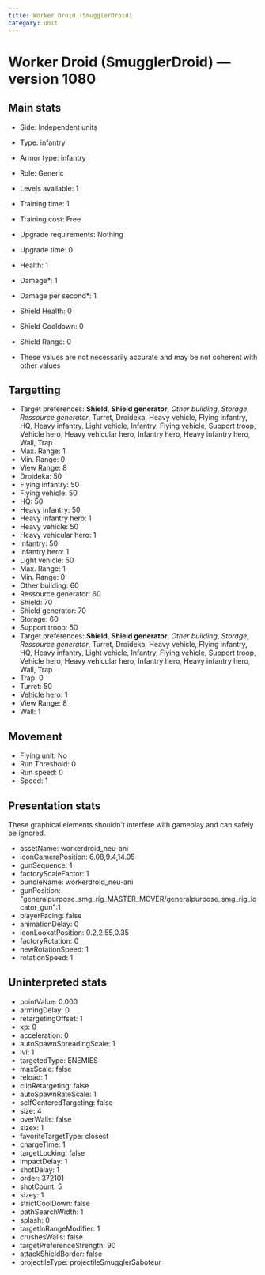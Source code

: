 ```yaml
---
title: Worker Droid (SmugglerDroid)
category: unit
---
```


# Worker Droid (SmugglerDroid) — version 1080

## Main stats

  * Side: Independent units
  * Type: infantry
  * Armor type: infantry
  * Role: Generic
  * Levels available: 1
  * Training time: 1
  * Training cost: Free
  * Upgrade requirements: Nothing
  * Upgrade time: 0
  * Health: 1
  * Damage*: 1
  * Damage per second*: 1
  * Shield Health: 0
  * Shield Cooldown: 0
  * Shield Range: 0

* These values are not necessarily accurate and may be not coherent with other values

## Targetting

  * Target preferences: **Shield**, **Shield generator**, _Other building_, _Storage_, _Ressource generator_, Turret, Droideka, Heavy vehicle, Flying infantry, HQ, Heavy infantry, Light vehicle, Infantry, Flying vehicle, Support troop, Vehicle hero, Heavy vehicular hero, Infantry hero, Heavy infantry hero, Wall, Trap
  * Max. Range: 1
  * Min. Range: 0
  * View Range: 8
  * Droideka: 50
  * Flying infantry: 50
  * Flying vehicle: 50
  * HQ: 50
  * Heavy infantry: 50
  * Heavy infantry hero: 1
  * Heavy vehicle: 50
  * Heavy vehicular hero: 1
  * Infantry: 50
  * Infantry hero: 1
  * Light vehicle: 50
  * Max. Range: 1
  * Min. Range: 0
  * Other building: 60
  * Ressource generator: 60
  * Shield: 70
  * Shield generator: 70
  * Storage: 60
  * Support troop: 50
  * Target preferences: **Shield**, **Shield generator**, _Other building_, _Storage_, _Ressource generator_, Turret, Droideka, Heavy vehicle, Flying infantry, HQ, Heavy infantry, Light vehicle, Infantry, Flying vehicle, Support troop, Vehicle hero, Heavy vehicular hero, Infantry hero, Heavy infantry hero, Wall, Trap
  * Trap: 0
  * Turret: 50
  * Vehicle hero: 1
  * View Range: 8
  * Wall: 1

## Movement

  * Flying unit: No
  * Run Threshold: 0
  * Run speed: 0
  * Speed: 1

## Presentation stats

These graphical elements shouldn't interfere with gameplay and can safely be ignored.

  * assetName: workerdroid_neu-ani
  * iconCameraPosition: 6.08,9.4,14.05
  * gunSequence: 1
  * factoryScaleFactor: 1
  * bundleName: workerdroid_neu-ani
  * gunPosition: "generalpurpose_smg_rig_MASTER_MOVER/generalpurpose_smg_rig_locator_gun":1
  * playerFacing: false
  * animationDelay: 0
  * iconLookatPosition: 0.2,2.55,0.35
  * factoryRotation: 0
  * newRotationSpeed: 1
  * rotationSpeed: 1

## Uninterpreted stats

  * pointValue: 0.000
  * armingDelay: 0
  * retargetingOffset: 1
  * xp: 0
  * acceleration: 0
  * autoSpawnSpreadingScale: 1
  * lvl: 1
  * targetedType: ENEMIES
  * maxScale: false
  * reload: 1
  * clipRetargeting: false
  * autoSpawnRateScale: 1
  * selfCenteredTargeting: false
  * size: 4
  * overWalls: false
  * sizex: 1
  * favoriteTargetType: closest
  * chargeTime: 1
  * targetLocking: false
  * impactDelay: 1
  * shotDelay: 1
  * order: 372101
  * shotCount: 5
  * sizey: 1
  * strictCoolDown: false
  * pathSearchWidth: 1
  * splash: 0
  * targetInRangeModifier: 1
  * crushesWalls: false
  * targetPreferenceStrength: 90
  * attackShieldBorder: false
  * projectileType: projectileSmugglerSaboteur

